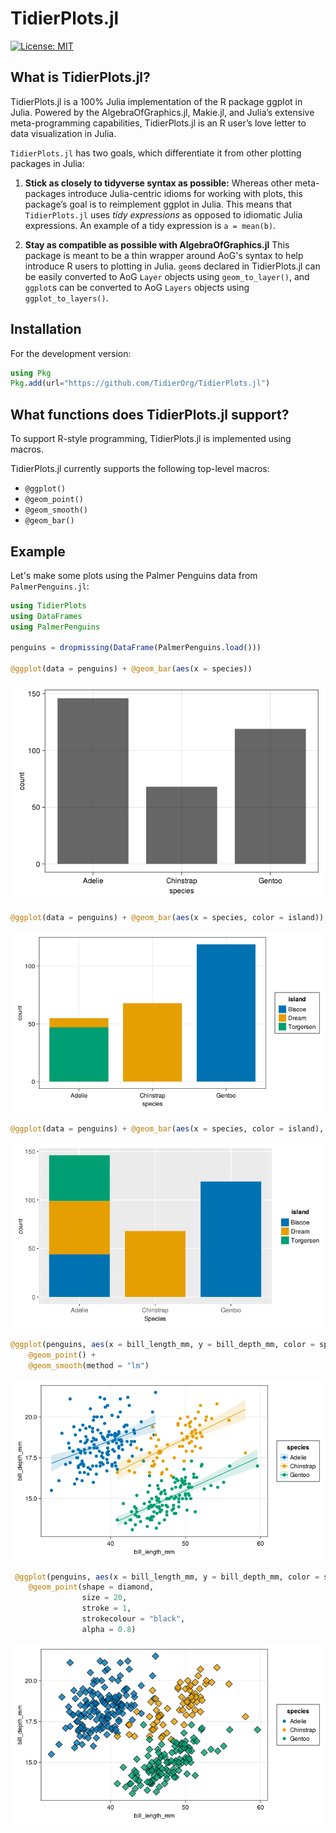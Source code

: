 # TidierPlots.jl

[![License: MIT](https://img.shields.io/badge/License-MIT-green.svg)](https://github.com/TidierOrg/Tidier.jl/blob/main/LICENSE)

## What is TidierPlots.jl?

TidierPlots.jl is a 100% Julia implementation of the R package ggplot in Julia. Powered by the AlgebraOfGraphics.jl, Makie.jl, and Julia’s extensive meta-programming capabilities, TidierPlots.jl is an R user’s love
letter to data visualization in Julia.

`TidierPlots.jl` has two goals, which differentiate it from other plotting packages in Julia:

1.  **Stick as closely to tidyverse syntax as possible:** Whereas other
    meta-packages introduce Julia-centric idioms for working with
    plots, this package’s goal is to reimplement ggplot
    in Julia. This means that `TidierPlots.jl` uses *tidy expressions* as opposed
    to idiomatic Julia expressions. An example of a tidy expression is
    `a = mean(b)`.

2.  **Stay as compatible as possible with AlgebraOfGraphics.jl** This package is meant
    to be a thin wrapper around AoG's syntax to help introduce R users to plotting in 
    Julia. `geom`s declared in TidierPlots.jl can be easily converted to AoG `Layer`
    objects using `geom_to_layer()`, and `ggplot`s can be converted to AoG `Layers` objects
    using `ggplot_to_layers()`.

## Installation

For the development version:

```julia
using Pkg
Pkg.add(url="https://github.com/TidierOrg/TidierPlots.jl")
```

## What functions does TidierPlots.jl support?

To support R-style programming, TidierPlots.jl is implemented using macros.

TidierPlots.jl currently supports the following top-level macros:

- `@ggplot()`
- `@geom_point()`
- `@geom_smooth()`
- `@geom_bar()`

## Example

Let's make some plots using the Palmer Penguins data from `PalmerPenguins.jl`:

```julia
using TidierPlots
using DataFrames
using PalmerPenguins

penguins = dropmissing(DataFrame(PalmerPenguins.load()))

@ggplot(data = penguins) + @geom_bar(aes(x = species))
```
![](assets/example_col.png)


```julia
@ggplot(data = penguins) + @geom_bar(aes(x = species, color = island))
```
![](assets/example_col_color.png)

```julia
@ggplot(data = penguins) + @geom_bar(aes(x = species, color = island), position = "stack")
```
![](assets/example_col_stack.png)


```julia
@ggplot(penguins, aes(x = bill_length_mm, y = bill_depth_mm, color = species)) + 
    @geom_point() + 
    @geom_smooth(method = "lm")
```

![](assets/example_point_smooth.png)

```julia
 @ggplot(penguins, aes(x = bill_length_mm, y = bill_depth_mm, color = species)) + 
    @geom_point(shape = diamond, 
                size = 20, 
                stroke = 1, 
                strokecolour = "black",
                alpha = 0.8)
```
![](assets/geom_point_customize.png)